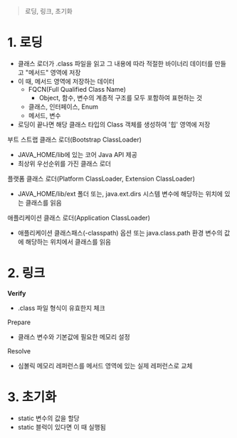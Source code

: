 > 로딩, 링크, 초기화

# 1. 로딩
- 클래스 로더가 .class 파일을 읽고 그 내용에 따라 적절한 바이너리 데이터를 만들고 "메서드" 영역에 저장
- 이 때, 메서드 영역에 저장하는 데이터
	- FQCN(Full Qualified Class Name)
		- Object, 함수, 변수의 계층적 구조를 모두 포함하여 표현하는 것
	- 클래스, 인터페이스, Enum
	- 메서드, 변수
- 로딩이 끝나면 해당 클래스 타입의 Class 객체를 생성하여 '힙' 영역에 저장

부트 스트랩 클래스 로더(Bootstrap ClassLoader)
- JAVA_HOME/lib에 있는 코어 Java API 제공
- 최상위 우선순위를 가진 클래스 로더

플랫폼 클래스 로더(Platform ClassLoader, Extension ClassLoader)
- JAVA_HOME/lib/ext 폴더 또는, java.ext.dirs 시스템 변수에 해당하는 위치에 있는 클래스를 읽음

애플리케이션 클래스 로더(Application ClassLoader)
- 애플리케이션 클래스패스(-classpath) 옵션 또는 java.class.path 환경 변수의 값에 해당하는 위치에서 클래스를 읽음
# 2. 링크

**Verify**
- .class 파일 형식이 유효한지 체크

Prepare
- 클래스 변수와 기본값에 필요한 메모리 설정

Resolve
- 심볼릭 메모리 레퍼런스를 메서드 영역에 있는 실제 레퍼런스로 교체

# 3. 초기화
- static 변수의 값을 할당
- static 블럭이 있다면 이 때 실행됨